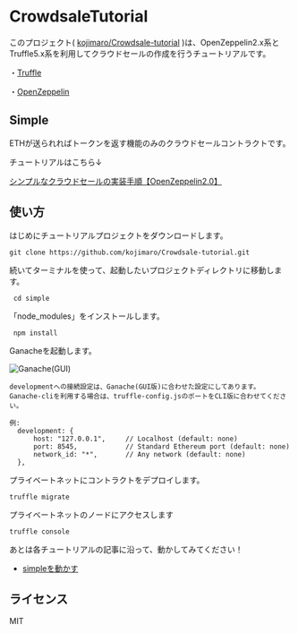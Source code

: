 CrowdsaleTutorial
====

このプロジェクト( [kojimaro/Crowdsale-tutorial](https://github.com/kojimaro/Crowdsale-tutorial) )は、OpenZeppelin2.x系とTruffle5.x系を利用してクラウドセールの作成を行うチュートリアルです。

・[Truffle](https://github.com/trufflesuite/truffle)

・[OpenZeppelin](https://github.com/OpenZeppelin/openzeppelin-solidity)

## Simple
ETHが送られればトークンを返す機能のみのクラウドセールコントラクトです。

チュートリアルはこちら↓

[シンプルなクラウドセールの実装手順【OpenZeppelin2.0】](http://kojiryo.com/1402/)


## 使い方
はじめにチュートリアルプロジェクトをダウンロードします。

```git clone https://github.com/kojimaro/Crowdsale-tutorial.git```

続いてターミナルを使って、起動したいプロジェクトディレクトリに移動します。

``` cd simple```

「node_modules」をインストールします。

``` npm install```

Ganacheを起動します。

![Ganache(GUI)](http://kojiryo.com/wp-content/uploads/2018/12/a7cdf7fabf72467403bfce5522f1233a.png)

```
developmentへの接続設定は、Ganache(GUI版)に合わせた設定にしてあります。
Ganache-cliを利用する場合は、truffle-config.jsのポートをCLI版に合わせてください。

例:
  development: {
      host: "127.0.0.1",     // Localhost (default: none)
      port: 8545,            // Standard Ethereum port (default: none)
      network_id: "*",       // Any network (default: none)
  },
```

プライベートネットにコントラクトをデプロイします。

```truffle migrate```

プライベートネットのノードにアクセスします

```truffle console```

あとは各チュートリアルの記事に沿って、動かしてみてください！
- [simpleを動かす](http://kojiryo.com/1402/#outline__3_2)

## ライセンス
MIT
